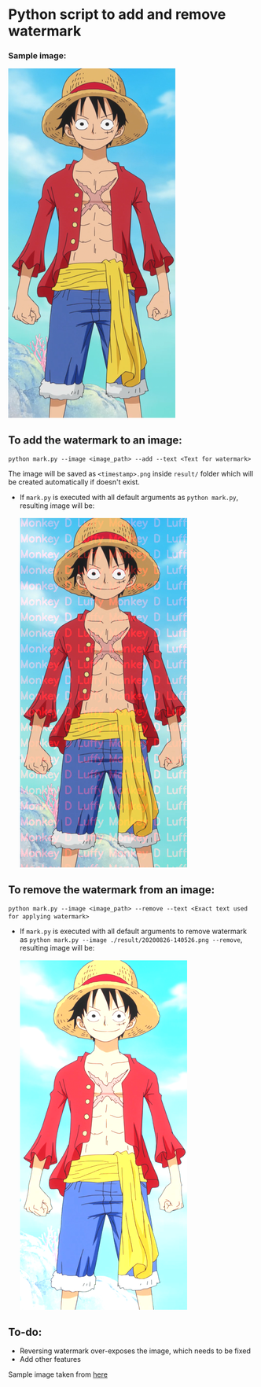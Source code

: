 # Python script to add and remove watermark 
### Sample image:
![image info](./sample/sample_image.png "Sample image")


## To add the watermark to an image:
```
python mark.py --image <image_path> --add --text <Text for watermark>
```
The image will be saved as `<timestamp>.png` inside `result/` folder
 which will be created automatically if doesn't exist.
 
- If `mark.py` is executed with all default arguments as `python mark.py`, resulting image will be: 
<br><br>
![image info](./result/20200826-140526.png "After watermark")

## To remove the watermark from an image:
```
python mark.py --image <image_path> --remove --text <Exact text used for applying watermark>
```

- If `mark.py` is executed with all default arguments to remove watermark as `python mark.py --image ./result/20200826-140526.png --remove`, resulting image will be: 
<br><br>
![image info](./result/20200826-141542.png "After removing watermark")

## To-do:
- Reversing watermark over-exposes the image, which needs to be fixed
- Add other features 

Sample image taken from <a href='https://vignette.wikia.nocookie.net/onepiece/images/6/6d/Monkey_D._Luffy_Anime_Post_Timeskip_Infobox.png/revision/latest/scale-to-width-down/340?cb=20200429191518'>here</a>
